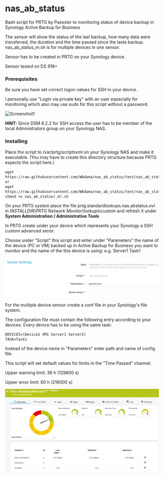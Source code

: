 # nas_ab_status
Bash script for PRTG by Paessler to monitoring status of device backup in Synology Active Backup for Business

The sensor will show the status of the last backup, how many data were transferred, the duration and the time passed since the laste backup. nas_ab_status_m.sh is for multiple devices in one sensor.

Sensor has to be created in PRTG on your Synology device.

Sensor tested on DS 918+

### Prerequisites

Be sure you have set correct logon values for SSH in your device.

I personally use "Login via private key" with an user especially for monitoring which also may use sudo for this script without a password.

![Screenshot1](https://github.com/WAdama/nas_ab_status/test/images/ssh_settings.png)

**HINT:** Since DSM 6.2.2 for SSH access the user has to be member of the local Administrators group on your Synology NAS.

### Installing

Place the script to /var/prtg/scriptsxml on your Synology NAS and make it executable. (You may have to create this directory structure because PRTG expects the script here.)

```
wget https://raw.githubusercontent.com/WAdama/nas_ab_status/test/nas_ab_status.sh
or
wget https://raw.githubusercontent.com/WAdama/nas_ab_status/test/nas_ab_status_m.sh
chmod +x nas_ab_status(_m).sh
```

On your PRTG system place the file prtg.standardlookups.nas.abstatus.ovl in *INSTALLDIR\PRTG Network Monitor\lookups\custom* and refresh it under **System Administration / Administrative Tools**

In PRTG create under your device which represents your Synology a SSH custom advanced senor.

Choose under "Script" this script and enter under "Parameters" the name of the device (PC or VM) backed up in Active Backup for Business you want to monitor and the name of the this device is using: e.g. Server1 Task1

![Screenshot1](https://github.com/WAdama/nas_ab_status/blob/master/images/nas_ab_status.png)

For the multiple device sensor create a conf file in your Synology's file system.

The configuration file must contain the following entry according to your devices. Every device has to be using the same task:

```
DEVICES=(Device1 VM1 Server1 Server2)
TASK=Task1
```
Instead of the device name in "Parameters" enter path and name of config file.

This script will set default values for limits in the "Time Passed" channel:

Upper warning limit: 36 h (129600 s)

Upper error limit: 60 h (216000 s)

![Screenshot1](https://github.com/WAdama/nas_ab_status/blob/test/images/nas_ab_status_sensor.png)
